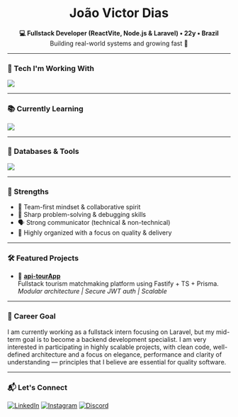 <h1 align="center">João Victor Dias</h1>
<p align="center">
  <strong>💻 Fullstack Developer (ReactVite, Node.js & Laravel) • 22y • Brazil</strong>  
  <br />
  Building real-world systems and growing fast 🚀
</p>

---


### 🚀 Tech I'm Working With

<img src="https://skillicons.dev/icons?i=nodejs,ts,react,nextjs,tailwind,prisma,laravel,php&theme=dark" />

---

### 📚 Currently Learning

<img src="https://skillicons.dev/icons?i=java,spring,docker&theme=dark" />

---

### 💾 Databases & Tools

<img src="https://skillicons.dev/icons?i=mysql,postgres,git,vscode,ubuntu,windows,github&theme=dark" />

---

### 🧠 Strengths

- 🤝 Team-first mindset & collaborative spirit  
- 🧩 Sharp problem-solving & debugging skills  
- 🗣️ Strong communicator (technical & non-technical)  
- 📂 Highly organized with a focus on quality & delivery  

---

### 🛠️ Featured Projects

- 🎯 **[api-tourApp](https://github.com/codebydias/api-tourApp)**  
  Fullstack tourism matchmaking platform using Fastify + TS + Prisma.  
  *Modular architecture | Secure JWT auth | Scalable*

---

### 🎯 Career Goal

I am currently working as a fullstack intern focusing on Laravel, but my mid-term goal is to become a backend development specialist.
I am very interested in participating in highly scalable projects, with clean code, well-defined architecture and a focus on elegance, performance and clarity of understanding — principles that I believe are essential for quality software.

---

### 📬 Let's Connect

[![LinkedIn](https://img.shields.io/badge/LinkedIn-0A66C2?style=for-the-badge&logo=linkedin&logoColor=white)](https://linkedin.com/in/joao-victor-dias-0026a7266)
[![Instagram](https://img.shields.io/badge/Instagram-E4405F?style=for-the-badge&logo=instagram&logoColor=white)](https://instagram.com/jdias_v)
[![Discord](https://img.shields.io/badge/Discord-7289DA?style=for-the-badge&logo=discord&logoColor=white)](https://discord.com/users/1137523691589210163)
